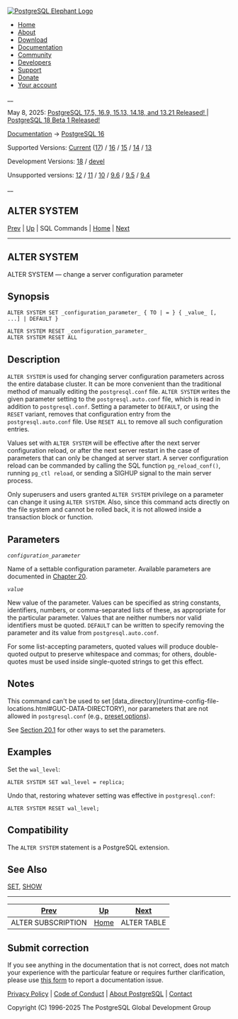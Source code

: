 [ ![PostgreSQL Elephant Logo](/media/img/about/press/elephant.png) ](/)

  * [Home](/ "Home")
  * [About](/about/ "About")
  * [Download](/download/ "Download")
  * [Documentation](/docs/ "Documentation")
  * [Community](/community/ "Community")
  * [Developers](/developer/ "Developers")
  * [Support](/support/ "Support")
  * [Donate](/about/donate/ "Donate")
  * [Your account](/account/ "Your account")

__

May 8, 2025: [ PostgreSQL 17.5, 16.9, 15.13, 14.18, and 13.21 Released! ](/about/news/postgresql-175-169-1513-1418-and-1321-released-3072/) | [ PostgreSQL 18 Beta 1 Released! ](/about/news/postgresql-18-beta-1-released-3070/)

[Documentation](/docs/ "Documentation") -> [PostgreSQL
16](/docs/16/index.html)

Supported Versions: [Current](/docs/current/sql-altersystem.html "PostgreSQL
17 - ALTER SYSTEM") ([17](/docs/17/sql-altersystem.html "PostgreSQL 17 - ALTER
SYSTEM")) / [16](/docs/16/sql-altersystem.html "PostgreSQL 16 - ALTER SYSTEM")
/ [15](/docs/15/sql-altersystem.html "PostgreSQL 15 - ALTER SYSTEM") /
[14](/docs/14/sql-altersystem.html "PostgreSQL 14 - ALTER SYSTEM") /
[13](/docs/13/sql-altersystem.html "PostgreSQL 13 - ALTER SYSTEM")

Development Versions: [18](/docs/18/sql-altersystem.html "PostgreSQL 18 -
ALTER SYSTEM") / [devel](/docs/devel/sql-altersystem.html "PostgreSQL devel -
ALTER SYSTEM")

Unsupported versions: [12](/docs/12/sql-altersystem.html "PostgreSQL 12 -
ALTER SYSTEM") / [11](/docs/11/sql-altersystem.html "PostgreSQL 11 - ALTER
SYSTEM") / [10](/docs/10/sql-altersystem.html "PostgreSQL 10 - ALTER SYSTEM")
/ [9.6](/docs/9.6/sql-altersystem.html "PostgreSQL 9.6 - ALTER SYSTEM") /
[9.5](/docs/9.5/sql-altersystem.html "PostgreSQL 9.5 - ALTER SYSTEM") /
[9.4](/docs/9.4/sql-altersystem.html "PostgreSQL 9.4 - ALTER SYSTEM")

__

ALTER SYSTEM  
---  
[Prev](sql-altersubscription.html "ALTER SUBSCRIPTION")  | [Up](sql-commands.html "SQL Commands") | SQL Commands | [Home](index.html "PostgreSQL 16.9 Documentation") |  [Next](sql-altertable.html "ALTER TABLE")  
  
* * *

## ALTER SYSTEM

ALTER SYSTEM — change a server configuration parameter

## Synopsis

    
    
    ALTER SYSTEM SET _configuration_parameter_ { TO | = } { _value_ [, ...] | DEFAULT }
    
    ALTER SYSTEM RESET _configuration_parameter_
    ALTER SYSTEM RESET ALL
    

## Description

`ALTER SYSTEM` is used for changing server configuration parameters across the
entire database cluster. It can be more convenient than the traditional method
of manually editing the `postgresql.conf` file. `ALTER SYSTEM` writes the
given parameter setting to the `postgresql.auto.conf` file, which is read in
addition to `postgresql.conf`. Setting a parameter to `DEFAULT`, or using the
`RESET` variant, removes that configuration entry from the
`postgresql.auto.conf` file. Use `RESET ALL` to remove all such configuration
entries.

Values set with `ALTER SYSTEM` will be effective after the next server
configuration reload, or after the next server restart in the case of
parameters that can only be changed at server start. A server configuration
reload can be commanded by calling the SQL function `pg_reload_conf()`,
running `pg_ctl reload`, or sending a SIGHUP signal to the main server
process.

Only superusers and users granted `ALTER SYSTEM` privilege on a parameter can
change it using `ALTER SYSTEM`. Also, since this command acts directly on the
file system and cannot be rolled back, it is not allowed inside a transaction
block or function.

## Parameters

_`configuration_parameter`_

    

Name of a settable configuration parameter. Available parameters are
documented in [Chapter 20](runtime-config.html "Chapter 20. Server
Configuration").

_`value`_

    

New value of the parameter. Values can be specified as string constants,
identifiers, numbers, or comma-separated lists of these, as appropriate for
the particular parameter. Values that are neither numbers nor valid
identifiers must be quoted. `DEFAULT` can be written to specify removing the
parameter and its value from `postgresql.auto.conf`.

For some list-accepting parameters, quoted values will produce double-quoted
output to preserve whitespace and commas; for others, double-quotes must be
used inside single-quoted strings to get this effect.

## Notes

This command can't be used to set [data_directory](runtime-config-file-
locations.html#GUC-DATA-DIRECTORY), nor parameters that are not allowed in
`postgresql.conf` (e.g., [preset options](runtime-config-preset.html
"20.15. Preset Options")).

See [Section 20.1](config-setting.html "20.1. Setting Parameters") for other
ways to set the parameters.

## Examples

Set the `wal_level`:

    
    
    ALTER SYSTEM SET wal_level = replica;
    

Undo that, restoring whatever setting was effective in `postgresql.conf`:

    
    
    ALTER SYSTEM RESET wal_level;
    

## Compatibility

The `ALTER SYSTEM` statement is a PostgreSQL extension.

## See Also

[SET](sql-set.html "SET"), [SHOW](sql-show.html "SHOW")

* * *

[Prev](sql-altersubscription.html "ALTER SUBSCRIPTION")  | [Up](sql-commands.html "SQL Commands") |  [Next](sql-altertable.html "ALTER TABLE")  
---|---|---  
ALTER SUBSCRIPTION  | [Home](index.html "PostgreSQL 16.9 Documentation") |  ALTER TABLE  
  
## Submit correction

If you see anything in the documentation that is not correct, does not match
your experience with the particular feature or requires further clarification,
please use [this form](/account/comments/new/16/sql-altersystem.html/) to
report a documentation issue.

[Privacy Policy](/about/privacypolicy) | [Code of Conduct](/about/policies/coc/) | [About PostgreSQL](/about/) | [Contact](/about/contact/)  

Copyright (C) 1996-2025 The PostgreSQL Global Development Group

